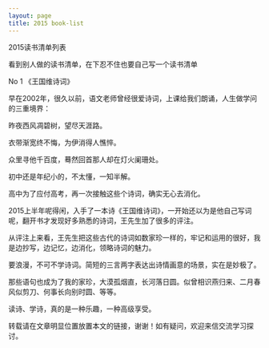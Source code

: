 ```yaml
---
layout: page
title: 2015 book-list
---
```


2015读书清单列表

看到别人做的读书清单，在下忍不住也要自己写一个读书清单

No 1 《王国维诗词》

早在2002年，很久以前，语文老师曾经很爱诗词，上课给我们朗诵，人生做学问的三重境界：

昨夜西风凋碧树，望尽天涯路。

衣带渐宽终不悔，为伊消得人憔悴。

众里寻他千百度，蓦然回首那人却在灯火阑珊处。

初中还是年纪小的，不太懂，一知半解。

高中为了应付高考，再一次接触这些个诗词，确实无心去消化。

2015上半年呢得闲，入手了一本诗《王国维诗词》，一开始还以为是他自己写词呢，翻开书才发现好多熟悉的诗词，王先生加了很多的评注。

从评注上来看，王先生把这些古代的诗词如数家珍一样的，牢记和运用的很好，我是边抄写，边记忆，边消化，领略诗词的魅力。

要浪漫，不可不学诗词。简短的三言两字表达出诗情画意的场景，实在是妙极了。

那些语句也成为了我的家珍，大漠孤烟直，长河落日圆。似曾相识燕归来、二月春风似剪刀、何事长向别时圆、等等。

读诗、学诗，真的是一种乐趣，一种高级享受。


转载请在文章明显位置放置本文的链接，谢谢！如有疑问，欢迎来信交流学习探讨。

